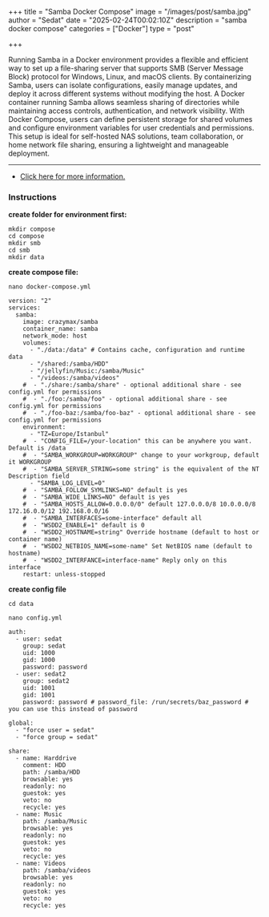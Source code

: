 +++
title = "Samba Docker Compose"
image = "/images/post/samba.jpg"
author = "Sedat"
date = "2025-02-24T00:02:10Z"
description = "samba docker compose"
categories = ["Docker"]
type = "post"

+++

Running Samba in a Docker environment provides a flexible and efficient way to set up a file-sharing server that supports SMB (Server Message Block) protocol for Windows, Linux, and macOS clients. By containerizing Samba, users can isolate configurations, easily manage updates, and deploy it across different systems without modifying the host. A Docker container running Samba allows seamless sharing of directories while maintaining access controls, authentication, and network visibility. With Docker Compose, users can define persistent storage for shared volumes and configure environment variables for user credentials and permissions. This setup is ideal for self-hosted NAS solutions, team collaboration, or home network file sharing, ensuring a lightweight and manageable deployment.

***

- [Click here for more information.](https://github.com/crazy-max/docker-samba)

### Instructions

**create folder for environment first:**

```
mkdir compose
cd compose
mkdir smb
cd smb
mkdir data
```

**create compose file:**

`nano docker-compose.yml`

```
version: "2"
services:
  samba:
    image: crazymax/samba
    container_name: samba
    network_mode: host
    volumes:
      - "./data:/data" # Contains cache, configuration and runtime data
      - "/shared:/samba/HDD"
      - "/jellyfin/Music:/samba/Music"
      - "/videos:/samba/videos"
    #  - "./share:/samba/share" - optional additional share - see config.yml for permissions
    #  - "./foo:/samba/foo" - optional additional share - see config.yml for permissions
    #  - "./foo-baz:/samba/foo-baz" - optional additional share - see config.yml for permissions
    environment:
      - "TZ=Europe/Istanbul"
    #  - "CONFIG_FILE=/your-location" this can be anywhere you want. Default is /data
    #  - "SAMBA_WORKGROUP=WORKGROUP" change to your workgroup, default it WORKGROUP
    #  - "SAMBA_SERVER_STRING=some string" is the equivalent of the NT Description field
      - "SAMBA_LOG_LEVEL=0"
    #  - "SAMBA_FOLLOW_SYMLINKS=NO" default is yes
    #  - "SAMBA_WIDE_LINKS=NO" default is yes
    #  - "SAMBA_HOSTS_ALLOW=0.0.0.0/0" default 127.0.0.0/8 10.0.0.0/8 172.16.0.0/12 192.168.0.0/16
    #  - "SAMBA_INTERFACES=some-interface" default all
    #  - "WSDD2_ENABLE=1" default is 0
    #  - "WSDD2_HOSTNAME=string" Override hostname (default to host or container name)
    #  - "WSDD2_NETBIOS_NAME=some-name" Set NetBIOS name (default to hostname)
    #  - "WSDD2_INTERFANCE=interface-name" Reply only on this interface
    restart: unless-stopped
```

**create config file**

```
cd data

nano config.yml
```

```
auth:
  - user: sedat
    group: sedat
    uid: 1000
    gid: 1000
    password: password
  - user: sedat2
    group: sedat2
    uid: 1001
    gid: 1001
    password: password # password_file: /run/secrets/baz_password # you can use this instead of password

global:
  - "force user = sedat"
  - "force group = sedat"

share:
  - name: Harddrive
    comment: HDD
    path: /samba/HDD
    browsable: yes
    readonly: no
    guestok: yes
    veto: no
    recycle: yes
  - name: Music
    path: /samba/Music
    browsable: yes
    readonly: no
    guestok: yes
    veto: no
    recycle: yes
  - name: Videos
    path: /samba/videos
    browsable: yes
    readonly: no
    guestok: yes
    veto: no
    recycle: yes
```
